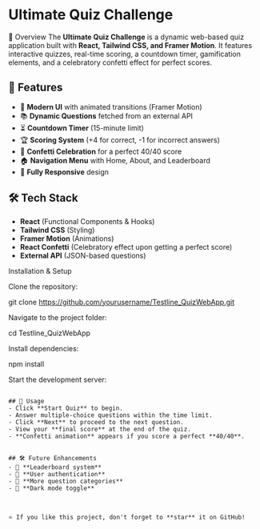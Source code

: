 # Ultimate Quiz Challenge

 🎯 Overview
The **Ultimate Quiz Challenge** is a dynamic web-based quiz application built with **React, Tailwind CSS, and Framer Motion**. It features interactive quizzes, real-time scoring, a countdown timer, gamification elements, and a celebratory confetti effect for perfect scores.

## 🚀 Features
- 🎨 **Modern UI** with animated transitions (Framer Motion)
- 📚 **Dynamic Questions** fetched from an external API
- ⏳ **Countdown Timer** (15-minute limit)
- 🏆 **Scoring System** (+4 for correct, -1 for incorrect answers)
- 🎉 **Confetti Celebration** for a perfect 40/40 score
- 🏠 **Navigation Menu** with Home, About, and Leaderboard
- 📱 **Fully Responsive** design

## 🛠️ Tech Stack
- **React** (Functional Components & Hooks)
- **Tailwind CSS** (Styling)
- **Framer Motion** (Animations)
- **React Confetti** (Celebratory effect upon getting a perfect score) 
- **External API** (JSON-based questions)

 Installation & Setup

Clone the repository:

git clone https://github.com/yourusername/Testline_QuizWebApp.git

Navigate to the project folder:

cd Testline_QuizWebApp

Install dependencies:

npm install

Start the development server:
   ```

## 📄 Usage
- Click **Start Quiz** to begin.
- Answer multiple-choice questions within the time limit.
- Click **Next** to proceed to the next question.
- View your **final score** at the end of the quiz.
- **Confetti animation** appears if you score a perfect **40/40**.


## 🛠 Future Enhancements
- 🔹 **Leaderboard system**
- 🔹 **User authentication**
- 🔹 **More question categories**
- 🔹 **Dark mode toggle**



⭐ If you like this project, don't forget to **star** it on GitHub!


